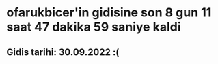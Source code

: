 # ofarukbicer'in gidisine son 8 gun 11 saat 47 dakika 59 saniye kaldi

## Gidis tarihi: 30.09.2022 :(